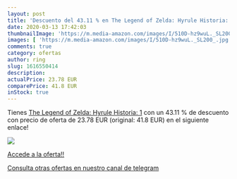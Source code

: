 ```yaml
---
layout: post
title: 'Descuento del 43.11 % en The Legend of Zelda: Hyrule Historia: 1'
date: 2020-03-13 17:42:03
thumbnailImage: 'https://m.media-amazon.com/images/I/510D-hz9wuL._SL200_.jpg'
images: [ 'https://m.media-amazon.com/images/I/510D-hz9wuL._SL200_.jpg' ]
comments: true
category: ofertas
author: ring
slug: 1616550414
description:
actualPrice: 23.78 EUR
comparePrice: 41.8 EUR
inStock: true
---
```


Tienes [The Legend of Zelda: Hyrule Historia: 1](https://www.amazon.com/dp/1616550414/?tag=redken08-20) con un 43.11 % de descuento con precio de oferta de 23.78 EUR (original: 41.8 EUR) en el siguiente enlace!

[![](https://m.media-amazon.com/images/I/510D-hz9wuL._SL200_.jpg)](https://www.amazon.com/dp/1616550414/?tag=redken08-20)

[Accede a la oferta!!](https://www.amazon.com/dp/1616550414/?tag=redken08-20)

[Consulta otras ofertas en nuestro canal de telegram](https://t.me/s/ofertas25)
